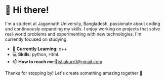# 👋 Hi there!

I'm a student at Jagannath University, Bangladesh, passionate about coding and continuously expanding my skills. 
I enjoy working on projects that solve real-world problems and experimenting with new technologies. I'm currently focused on studying. 

- 🌱 **Currently Learning**: c++
- 💻 **Skills**: python, Html.
- 📫 **How to reach me**:📧istiakurr0@gmail.com

Thanks for stopping by! Let's create something amazing together 🚀
